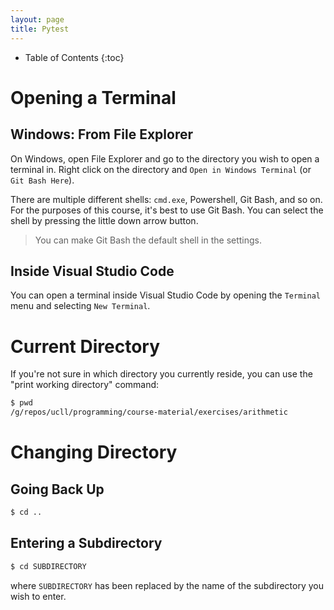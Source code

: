 ```yaml
---
layout: page
title: Pytest
---
```


* Table of Contents
{:toc}

# Opening a Terminal

## Windows: From File Explorer

On Windows, open File Explorer and go to the directory you wish to open a terminal in.
Right click on the directory and `Open in Windows Terminal` (or `Git Bash Here`).

There are multiple different shells: `cmd.exe`, Powershell, Git Bash, and so on.
For the purposes of this course, it's best to use Git Bash.
You can select the shell by pressing the little down arrow button.

> You can make Git Bash the default shell in the settings.

## Inside Visual Studio Code

You can open a terminal inside Visual Studio Code by opening the `Terminal` menu and selecting `New Terminal`.

# Current Directory

If you're not sure in which directory you currently reside, you can use the "print working directory" command:

```bash
$ pwd
/g/repos/ucll/programming/course-material/exercises/arithmetic
```

# Changing Directory

## Going Back Up

```bash
$ cd ..
```

## Entering a Subdirectory

```bash
$ cd SUBDIRECTORY
```

where `SUBDIRECTORY` has been replaced by the name of the subdirectory you wish to enter.
